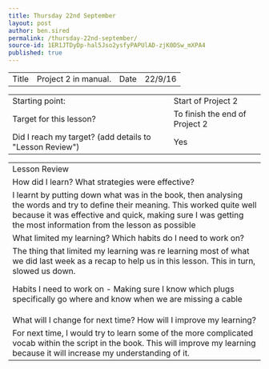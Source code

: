 ```yaml
---
title: Thursday 22nd September
layout: post
author: ben.sired
permalink: /thursday-22nd-september/
source-id: 1ER1JTDyDp-hal5Jso2ysfyPAPUlAD-zjK0DSw_mXPA4
published: true
---
```

<table>
  <tr>
    <td>Title</td>
    <td>Project 2 in manual.</td>
    <td>Date</td>
    <td>22/9/16</td>
  </tr>
</table>


<table>
  <tr>
    <td>Starting point:</td>
    <td>Start of Project 2</td>
  </tr>
  <tr>
    <td>Target for this lesson?</td>
    <td>To finish the end of Project 2</td>
  </tr>
  <tr>
    <td>Did I reach my target? 
(add details to "Lesson Review")</td>
    <td>Yes</td>
  </tr>
</table>


<table>
  <tr>
    <td>Lesson Review</td>
  </tr>
  <tr>
    <td>How did I learn? What strategies were effective? </td>
  </tr>
  <tr>
    <td>I learnt by putting down what was in the book, then analysing the words and try to define their meaning. This worked quite well because it was effective and quick, making sure I was getting the most information from the lesson as possible  </td>
  </tr>
  <tr>
    <td>What limited my learning? Which habits do I need to work on? </td>
  </tr>
  <tr>
    <td>The thing that limited my learning was re learning most of what we did last week as a recap to help us in this lesson. This in turn, slowed us down.

Habits I need to work on - Making sure I know which plugs specifically go where and know when we are missing a cable </td>
  </tr>
  <tr>
    <td>What will I change for next time? How will I improve my learning?</td>
  </tr>
  <tr>
    <td>For next time, I would try to learn some of the more complicated vocab within the script in the book. This will improve my learning because it will increase my understanding of it.</td>
  </tr>
</table>


